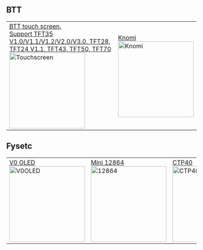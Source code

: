 ## BTT
<table>
<tr>
<td><a href="https://github.com/bigtreetech/BIGTREETECH-TouchScreenFirmware">BTT touch screen. </br> Support TFT35 V1.0/V1.1/V1.2/V2.0/V3.0, TFT28, TFT24 V1.1, TFT43, TFT50, TFT70</br><img src="https://user-images.githubusercontent.com/54359396/98742038-03cd4d00-23ae-11eb-9552-36dc02fe66f4.png" alt="Touchscreen" style="width:200px;"/></a></br></td>
<td><a href="https://github.com/bigtreetech/KNOMI/tree/master">Knomi</br><img src="https://media.printables.com/media/prints/493614/images/4022071_0271e3eb-13f6-4105-94c4-089bd0e0b1d5/thumbs/inside/1280x960/jpg/knomi-06.webp" alt="Knomi" style="width:200px;"/></a></br></td>
</tr>
</table>  

## Fysetc
<table>
<tr>
<td><a href="https://github.com/VoronDesign/Voron-Hardware/tree/master/V0_Display">V0 OLED</br><img src="https://www.fysetc.com/cdn/shop/products/H11cd00a5273c4e558ca9168a32811356Z.jpg?v=1620545479" alt="V0OLED" style="width:200px;"/></a></br></td>
<td><a href="https://github.com/FYSETC/FYSETC-Mini-12864-Panel">Mini 12864</br><img src="https://www.fysetc.com/cdn/shop/products/HTB1DUlIa5frK1RjSspbq6A4pFXas.jpg?v=1605170191" alt="12864" style="width:200px;"/></a></br></td>
<td><a href="https://github.com/FYSETC/FYSETC-CTP40">CTP40</br><img src="https://github.com/FYSETC/FYSETC-CTP40/raw/main/images/4.0CTP.JPG" alt="CTP40" style="width:200px;"/></a></br></td>
<td><a href="https://github.com/FYSETC/FYSETC-CM4_HMI_MODULE">CM4 HMI</br><img src="https://www.fysetc.com/cdn/shop/products/Raspberry-Pi-CM4-HMI-Display-Module-Small-and-High-Resolution-HIM-DPI-Interface-Capacitive-Touch-Screen.jpg?v=1638865008" alt="CTP40" style="width:200px;"/></a></br></td>
</tr>
</table>  
